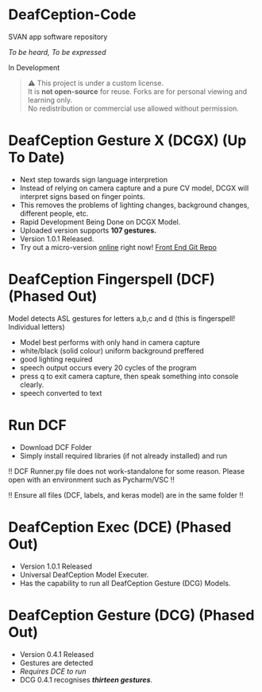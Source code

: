 # DeafCeption-Code
SVAN app software repository

*To be heard, To be expressed*

In Development

> ⚠️ This project is under a custom license.  
> It is **not open-source** for reuse. Forks are for personal viewing and learning only.  
> No redistribution or commercial use allowed without permission.

# DeafCeption Gesture X (DCGX) (Up To Date)
- Next step towards sign language interpretion
- Instead of relying on camera capture and a pure CV model, DCGX will interpret signs based on finger points.
- This removes the problems of lighting changes, background changes, different people, etc.
- Rapid Development Being Done on DCGX Model.
- Uploaded version supports **107 gestures.**
- Version 1.0.1 Released.
- Try out a micro-version [online](https://shubhayu-banerjee.github.io/DeafCeption-Demo/) right now! [Front End Git Repo](https://github.com/Shubhayu-Banerjee/DeafCeption-Demo)

# DeafCeption Fingerspell (DCF) (Phased Out)

Model detects ASL gestures for letters a,b,c and d (this is fingerspell! Individual letters)
- Model best performs with only hand in camera capture
- white/black (solid colour) uniform background preffered
- good lighting required
- speech output occurs every 20 cycles of the program
- press q to exit camera capture, then speak something into console clearly.
- speech converted to text

# Run DCF

- Download DCF Folder
- Simply install required libraries (if not already installed) and run

!! DCF Runner.py file does not work-standalone for some reason. Please open with an environment such as Pycharm/VSC !!

!! Ensure all files (DCF, labels, and keras model) are in the same folder !!

# DeafCeption Exec (DCE) (Phased Out)

- Version 1.0.1 Released
- Universal DeafCeption Model Executer.
- Has the capability to run all DeafCeption Gesture (DCG) Models.

# DeafCeption Gesture (DCG) (Phased Out)

- Version 0.4.1 Released
- Gestures are detected
- *Requires DCE to run*
- DCG 0.4.1 recognises ***thirteen gestures***.
